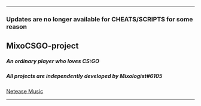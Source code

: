 ***
### Updates are no longer available for CHEATS/SCRIPTS for some reason
## MixoCSGO-project
##### An ordinary player who loves CS:GO
##### All projects are independently developed by Mixologist#6105
<a href="https://music.163.com/#/user/home?id=611297376" target="_blank">Netease Music</a>
***
